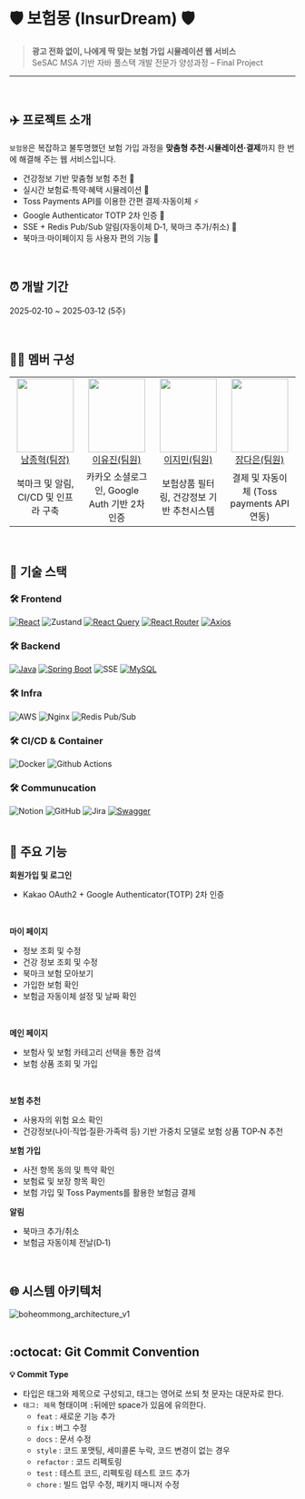 

# 🛡️ 보험몽 (InsurDream) 🛡️

> **광고 전화 없이, 나에게 딱 맞는 보험 가입 시뮬레이션 웹 서비스**\
> SeSAC MSA 기반 자바 풀스택 개발 전문가 양성과정 – Final Project

---
<br>

## ✈️ 프로젝트 소개

`보험몽`은 복잡하고 불투명했던 보험 가입 과정을 **맞춤형 추천·시뮬레이션·결제**까지 한 번에 해결해 주는 웹 서비스입니다.

- 건강정보 기반 맞춤형 보험 추천 📑
- 실시간 보험료·특약·혜택 시뮬레이션 💸
- Toss Payments API를 이용한 간편 결제·자동이체 ⚡
- Google Authenticator TOTP 2차 인증 🔐
- SSE + Redis Pub/Sub 알림(자동이체 D‑1, 북마크 추가/취소) 🔔
- 북마크·마이페이지 등 사용자 편의 기능 🚀
<br>

## ⏰ 개발 기간
2025‑02‑10 \~ 2025‑03‑12 (5주)

<br>

## 👩‍💻 멤버 구성
<table>
    <tr height="150px">
       <td align="center" width="150px">
        <a href="https://github.com/JonghyeokNam"><img height="130px" width="100px" src="https://github.com/user-attachments/assets/ade59e4d-c45e-4902-b7dd-1e47c635f476"/></a>
            <br />
            <a href="https://github.com/JonghyeokNam">남종혁(팀장)</a>
      </td> <td align="center" width="150px">
        <a href="https://github.com/jenny7732"><img height="130px" width="100px" src="https://github.com/user-attachments/assets/438ae1bd-8582-41af-93a3-e8d06bc2bc11"/></a>
            <br />
            <a href="https://github.com/jenny7732">이유진(팀원)</a>
      </td>
      <td align="center" width="150px">
        <a href="https://github.com/nmskfkai"><img height="130px" width="100px" src="https://github.com/user-attachments/assets/5ba73f08-a9c0-49a9-a9b4-84b43153bc54"/></a>
            <br />
            <a href="https://github.com/nmskfkai">이지민(팀원)</a>
      </td>
       <td align="center" width="150px">
        <a href="https://github.com/ekdms6"><img height="130px" width="100px" src="https://github.com/user-attachments/assets/6e7fddd3-872e-49db-96d2-c7d5dc7b0fd1"/></a>
            <br />
            <a href="https://github.com/ekdms6">장다은(팀원)</a>
      </td> 
     <tr/>
     <tr>
       <td align="center" width="150px">
         북마크 및 알림, CI/CD 및 인프라 구축
       </td>
       <td align="center" width="150px">
         카카오 소셜로그인, Google Auth 기반 2차 인증
       </td>
       <td align="center" width="150px">
         보험상품 필터링, 건강정보 기반 추천시스템
       </td>
       <td align="center" width="150px">
         결제 및 자동이체 (Toss payments API 연동)
       </td>
    </tr>
</table>
<br>


## 📌 기술 스택

### 🛠 Frontend
[![React](https://img.shields.io/badge/React-61DAFB?style=for-the-badge&logo=react&logoColor=black)](https://reactjs.org/)
![Zustand](https://img.shields.io/badge/Zustand-FFCC00?style=for-the-badge&logoColor=white)
[![React Query](https://img.shields.io/badge/React%20Query-FF4154?style=for-the-badge&logo=react-query&logoColor=white)](https://tanstack.com/query)
[![React Router](https://img.shields.io/badge/React%20Router-CA4245?style=for-the-badge&logo=react-router&logoColor=white)](https://reactrouter.com/)
[![Axios](https://img.shields.io/badge/Axios-5A29E4?style=for-the-badge)](https://axios-http.com/)
&#x20; &#x20;

### 🛠 Backend
[![Java](https://img.shields.io/badge/Java-007396?style=for-the-badge&logo=openjdk&logoColor=white)](https://www.oracle.com/java/) 
[![Spring Boot](https://img.shields.io/badge/Spring%20Boot-6DB33F?style=for-the-badge&logo=spring-boot&logoColor=white)](https://spring.io/projects/spring-boot) 
![SSE](https://img.shields.io/badge/SSE-0A66C2?style=for-the-badge) 
[![MySQL](https://img.shields.io/badge/MySQL-4479A1?style=for-the-badge&logo=mysql&logoColor=white)](https://www.mysql.com/)
&#x20;    &#x20;

### 🛠 Infra
![AWS](https://img.shields.io/badge/AWS-FF9900?style=for-the-badge&logo=amazon-aws&logoColor=white)
![Nginx](https://img.shields.io/badge/Nginx-009639?style=for-the-badge&logo=nginx&logoColor=white)
![Redis Pub/Sub](https://img.shields.io/badge/Redis%20Pub%2FSub-DC382D?style=for-the-badge&logo=redis&logoColor=white)
&#x20; &#x20;

### 🛠 CI/CD & Container
![Docker](https://img.shields.io/badge/Docker-2496ED?style=for-the-badge&logo=Docker&logoColor=white)
![Github Actions](https://img.shields.io/badge/GitHub_Actions-2088FF?style=for-the-badge&logo=github-actions&logoColor=white)
&#x20; &#x20;

### 🛠 Communucation
![Notion](https://img.shields.io/badge/Notion-000000?style=for-the-badge&logo=Notion&logoColor=white)
![GitHub](https://img.shields.io/badge/GitHub-181717?style=for-the-badge&logo=GitHub&logoColor=white)
![Jira](https://img.shields.io/badge/Jira-0052CC?style=for-the-badge&logo=Jira&logoColor=white)
[![Swagger](https://img.shields.io/badge/Swagger-85EA2D?style=for-the-badge&logo=swagger&logoColor=black)](https://swagger.io/)
&#x20; &#x20;
<br>
<br>

## 📌 주요 기능
**회원가입 및 로그인**
- Kakao OAuth2 + Google Authenticator(TOTP) 2차 인증
<br>

**마이 페이지**
- 정보 조회 및 수정
- 건강 정보 조회 및 수정
- 북마크 보험 모아보기
- 가입한 보험 확인
- 보험금 자동이체 설정 및 날짜 확인
<br>

**메인 페이지**
- 보험사 및 보험 카테고리 선택을 통한 검색
- 보험 상품 조회 및 가입
<br>

**보험 추천**
- 사용자의 위험 요소 확인
- 건강정보(나이·직업·질환·가족력 등) 기반 가중치 모델로 보험 상품 TOP‑N 추천

**보험 가입**
- 사전 항목 동의 및 특약 확인
- 보험료 및 보장 항목 확인 
- 보험 가입 및 Toss Payments를 활용한 보험금 결제

**알림**
- 북마크 추가/취소 
- 보험금 자동이체 전날(D‑1)
<br>

## 🌐 시스템 아키텍처
![boheommong_architecture_v1](https://github.com/user-attachments/assets/ac99f710-3e50-447b-a66c-97670b5df6a5)
<br>
<br>

## :octocat: Git Commit Convention
**:bulb: Commit Type**
- 타입은 태그와 제목으로 구성되고, 태그는 영어로 쓰되 첫 문자는 대문자로 한다.
- `태그: 제목` 형태이며 `:`뒤에만 space가 있음에 유의한다.
    - `feat`  :  새로운 기능 추가
    - `fix`  :  버그 수정
    - `docs`  : 문서 수정
    - `style`  :  코드 포맷팅, 세미콜론 누락, 코드 변경이 없는 경우
    - `refactor`  :  코드 리펙토링
    - `test`  :  테스트 코드, 리펙토링 테스트 코드 추가
    - `chore`  :  빌드 업무 수정, 패키지 매니저 수정

